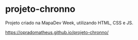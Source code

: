 # projeto-chronno
 Projeto criado na MapaDev Week, utilizando HTML, CSS e JS.


https://opradomatheus.github.io/projeto-chronno/
